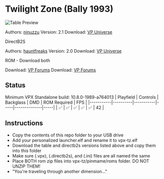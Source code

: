 # Twilight Zone (Bally 1993)

![Table Preview](https://vpuniverse.com/screenshots/monthly_2019_03/1726446_tz(Custom).png.888514d438039c7c8d7a85a433ff2b13.png)

Authors: [ninuzzu](https://vpuniverse.com/profile/5530-ninuzzu/)
Version: 2.1
Download: [VP Universe](https://vpuniverse.com/files/file/5500-twilight-zone-bally-1993/)

DirectB2S

Authors: [hauntfreaks](https://vpuniverse.com/profile/5216-hauntfreaks/)
Version: 2.0
Download: [VP Universe](https://vpuniverse.com/files/file/12147-twilight-zone-bally-1993-b2s-full-dmd/)

ROM - Download both

Download: [VP Forums](https://www.vpforums.org/index.php?app=downloads&showfile=1237)
Download: [VP Forums](https://www.vpforums.org/index.php?app=downloads&showfile=1236)

## Status 

Minimum VPX Standalone build: 10.8.0-1989-a764013
| Playfield | Controls | Backglass | DMD | ROM Required | FPS | 
|-----------|----------|-----------|-----|--------------|-----|
| :white_check_mark: | :white_check_mark: | :white_check_mark: | :white_check_mark: | :white_check_mark: | 42 |

## Instructions

- Copy the contents of this repo folder to your USB drive
- Add your personalized launcher.elf and rename it to vpx-tz.elf
- Download the table and directb2s versions listed above and copy them into this folder
- Make sure (.vpx), (.directb2s), and (.ini) files are all named the same
- Place BOTH rom zip files into vpx-tz/pinmame/roms folder. DO NOT UNZIP THEM!
- "You're traveling through another dimension..."

